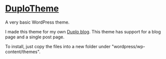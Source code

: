 # [DuploTheme](https://github.com/bartw/DuploTheme)

A very basic WordPress theme.

I made this theme for my own [Duplo blog](http://beewee.be/duplo/).
This theme has support for a blog page and a single post page.

To install, just copy the files into a new folder under "wordpress/wp-content/themes".